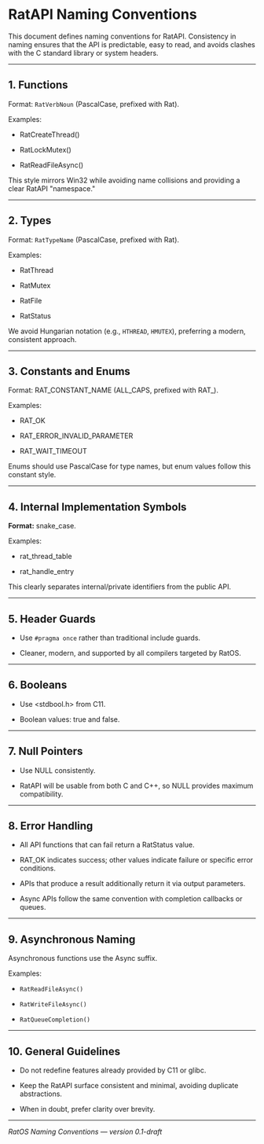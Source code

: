 # RatAPI Naming Conventions

This document defines naming conventions for RatAPI. Consistency in naming ensures that the API is predictable, easy to read, and avoids clashes with the C standard library or system headers.

---

## 1. Functions

Format: `RatVerbNoun` (PascalCase, prefixed with Rat).

Examples:

* RatCreateThread()

* RatLockMutex()

* RatReadFileAsync()

This style mirrors Win32 while avoiding name collisions and providing a clear RatAPI "namespace."

---

## 2. Types

Format: `RatTypeName` (PascalCase, prefixed with Rat).

Examples:

* RatThread

* RatMutex

* RatFile

* RatStatus

We avoid Hungarian notation (e.g., `HTHREAD`, `HMUTEX`), preferring a modern, consistent approach.

---

## 3. Constants and Enums

Format: RAT_CONSTANT_NAME (ALL_CAPS, prefixed with RAT_).

Examples:

* RAT_OK

* RAT_ERROR_INVALID_PARAMETER

* RAT_WAIT_TIMEOUT

Enums should use PascalCase for type names, but enum values follow this constant style.

---

## 4. Internal Implementation Symbols

**Format:** snake_case.

Examples:

* rat_thread_table

* rat_handle_entry

This clearly separates internal/private identifiers from the public API.

---

## 5. Header Guards

* Use `#pragma once` rather than traditional include guards.

* Cleaner, modern, and supported by all compilers targeted by RatOS.

---

## 6. Booleans

* Use <stdbool.h> from C11.

* Boolean values: true and false.

---

## 7. Null Pointers

* Use NULL consistently.

* RatAPI will be usable from both C and C++, so NULL provides maximum compatibility.

---

## 8. Error Handling

* All API functions that can fail return a RatStatus value.

* RAT_OK indicates success; other values indicate failure or specific error conditions.

* APIs that produce a result additionally return it via output parameters.

* Async APIs follow the same convention with completion callbacks or queues.

---

## 9. Asynchronous Naming

Asynchronous functions use the Async suffix.

Examples:

* `RatReadFileAsync()`

* `RatWriteFileAsync()`

* `RatQueueCompletion()`

---

## 10. General Guidelines

* Do not redefine features already provided by C11 or glibc.

* Keep the RatAPI surface consistent and minimal, avoiding duplicate abstractions.

* When in doubt, prefer clarity over brevity.

---

*RatOS Naming Conventions — version 0.1-draft*